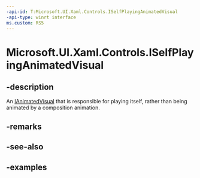 ```yaml
---
-api-id: T:Microsoft.UI.Xaml.Controls.ISelfPlayingAnimatedVisual
-api-type: winrt interface
ms.custom: RS5
---
```


<!-- Interface syntax.
public interface ISelfPlayingAnimatedVisual : IAnimatedVisual, IClosable
-->

# Microsoft.UI.Xaml.Controls.ISelfPlayingAnimatedVisual

## -description

An [IAnimatedVisual](ianimatedvisual.md) that is responsible for playing itself, rather than being animated by a composition animation.

## -remarks

## -see-also

## -examples

